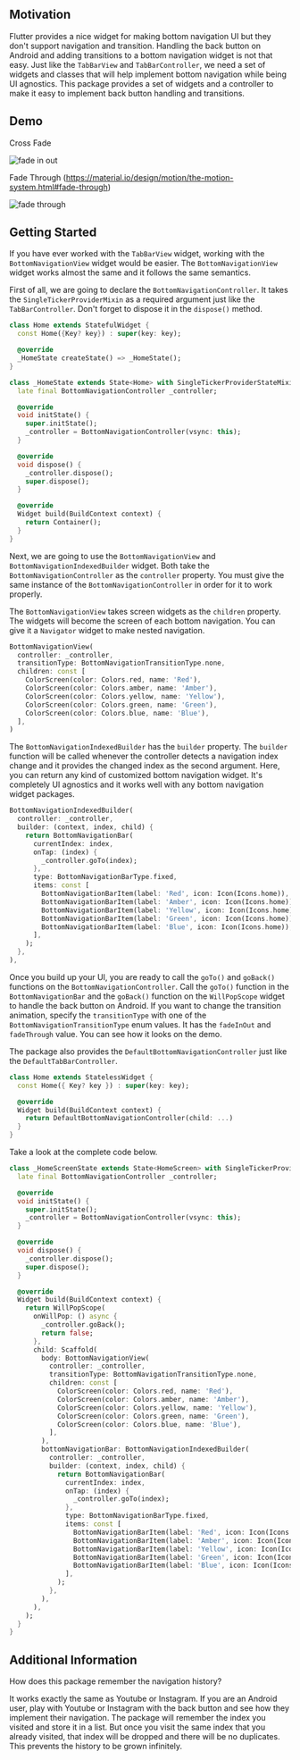 ## Motivation

Flutter provides a nice widget for making bottom navigation UI but they don't support navigation and transition. Handling the back button on Android and adding transitions to a bottom navigation widget is not that easy. Just like the `TabBarView` and `TabBarController`, we need a set of widgets and classes that will help implement bottom navigation while being UI agnostics. This package provides a set of widgets and a controller to make it easy to implement back button handling and transitions.

## Demo

Cross Fade

![fade in out](https://user-images.githubusercontent.com/45475169/110281143-7b8b4b80-801f-11eb-9a01-29a3485a7bca.gif)

Fade Through (https://material.io/design/motion/the-motion-system.html#fade-through)

![fade through](https://user-images.githubusercontent.com/45475169/110281147-7d550f00-801f-11eb-8a46-fabf47bb5f60.gif)

## Getting Started

If you have ever worked with the `TabBarView` widget, working with the `BottomNavigationView` widget would be easier. The `BottomNavigationView` widget works almost the same and it follows the same semantics.

First of all, we are going to declare the `BottomNavigationController`. It takes the `SingleTickerProviderMixin` as a required argument just like the `TabBarController`. Don't forget to dispose it in the `dispose()` method.

```dart
class Home extends StatefulWidget {
  const Home({Key? key}) : super(key: key);

  @override
  _HomeState createState() => _HomeState();
}

class _HomeState extends State<Home> with SingleTickerProviderStateMixin {
  late final BottomNavigationController _controller;

  @override
  void initState() {
    super.initState();
    _controller = BottomNavigationController(vsync: this);
  }

  @override
  void dispose() {
    _controller.dispose();
    super.dispose();
  }

  @override
  Widget build(BuildContext context) {
    return Container();
  }
}
```

Next, we are going to use the `BottomNavigationView` and `BottomNavigationIndexedBuilder` widget. Both take the `BottomNavigationController` as the `controller` property. You must give the same instance of the `BottomNavigationController` in order for it to work properly.

The `BottomNavigationView` takes screen widgets as the `children` property. The widgets will become the screen of each bottom navigation. You can give it a `Navigator` widget to make nested navigation.

```dart
BottomNavigationView(
  controller: _controller,
  transitionType: BottomNavigationTransitionType.none,
  children: const [
    ColorScreen(color: Colors.red, name: 'Red'),
    ColorScreen(color: Colors.amber, name: 'Amber'),
    ColorScreen(color: Colors.yellow, name: 'Yellow'),
    ColorScreen(color: Colors.green, name: 'Green'),
    ColorScreen(color: Colors.blue, name: 'Blue'),
  ],
)
```

The `BottomNavigationIndexedBuilder` has the `builder` property. The `builder` function will be called whenever the controller detects a navigation index change and it provides the changed index as the second argument. Here, you can return any kind of customized bottom navigation widget. It's completely UI agnostics and it works well with any bottom navigation widget packages.

```dart
BottomNavigationIndexedBuilder(
  controller: _controller,
  builder: (context, index, child) {
    return BottomNavigationBar(
      currentIndex: index,
      onTap: (index) {
        _controller.goTo(index);
      },
      type: BottomNavigationBarType.fixed,
      items: const [
        BottomNavigationBarItem(label: 'Red', icon: Icon(Icons.home)),
        BottomNavigationBarItem(label: 'Amber', icon: Icon(Icons.home)),
        BottomNavigationBarItem(label: 'Yellow', icon: Icon(Icons.home)),
        BottomNavigationBarItem(label: 'Green', icon: Icon(Icons.home)),
        BottomNavigationBarItem(label: 'Blue', icon: Icon(Icons.home)),
      ],
    );
  },
),
```

Once you build up your UI, you are ready to call the `goTo()` and `goBack()` functions on the `BottomNavigationController`. Call the `goTo()` function in the `BottomNavigationBar` and the `goBack()` function on the `WillPopScope` widget to handle the back button on Android.
If you want to change the transition animation, specify the `transitionType` with one of the `BottomNavigationTransitionType` enum values. It has the `fadeInOut` and `fadeThrough` value. You can see how it looks on the demo.

The package also provides the `DefaultBottomNavigationController` just like the `DefaultTabBarController`.

```dart
class Home extends StatelessWidget {
  const Home({ Key? key }) : super(key: key);

  @override
  Widget build(BuildContext context) {
    return DefaultBottomNavigationController(child: ...)
  }
}
```

Take a look at the complete code below.

```dart
class _HomeScreenState extends State<HomeScreen> with SingleTickerProviderStateMixin {
  late final BottomNavigationController _controller;

  @override
  void initState() {
    super.initState();
    _controller = BottomNavigationController(vsync: this);
  }

  @override
  void dispose() {
    _controller.dispose();
    super.dispose();
  }

  @override
  Widget build(BuildContext context) {
    return WillPopScope(
      onWillPop: () async {
        _controller.goBack();
        return false;
      },
      child: Scaffold(
        body: BottomNavigationView(
          controller: _controller,
          transitionType: BottomNavigationTransitionType.none,
          children: const [
            ColorScreen(color: Colors.red, name: 'Red'),
            ColorScreen(color: Colors.amber, name: 'Amber'),
            ColorScreen(color: Colors.yellow, name: 'Yellow'),
            ColorScreen(color: Colors.green, name: 'Green'),
            ColorScreen(color: Colors.blue, name: 'Blue'),
          ],
        ),
        bottomNavigationBar: BottomNavigationIndexedBuilder(
          controller: _controller,
          builder: (context, index, child) {
            return BottomNavigationBar(
              currentIndex: index,
              onTap: (index) {
                _controller.goTo(index);
              },
              type: BottomNavigationBarType.fixed,
              items: const [
                BottomNavigationBarItem(label: 'Red', icon: Icon(Icons.home)),
                BottomNavigationBarItem(label: 'Amber', icon: Icon(Icons.home)),
                BottomNavigationBarItem(label: 'Yellow', icon: Icon(Icons.home)),
                BottomNavigationBarItem(label: 'Green', icon: Icon(Icons.home)),
                BottomNavigationBarItem(label: 'Blue', icon: Icon(Icons.home)),
              ],
            );
          },
        ),
      ),
    );
  }
}
```

## Additional Information

How does this package remember the navigation history?

It works exactly the same as Youtube or Instagram. If you are an Android user, play with Youtube or Instagram with the back button and see how they implement their navigation. The package will remember the index you visited and store it in a list. But once you visit the same index that you already visited, that index will be dropped and there will be no duplicates. This prevents the history to be grown infinitely.
